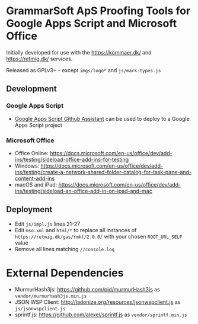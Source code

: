 # GrammarSoft ApS Proofing Tools for Google Apps Script and Microsoft Office

Initially developed for use with the https://kommaer.dk/ and https://retmig.dk/ services.

Released as GPLv3+ - except `imgs/logo*` and `js/mark-types.js`

## Development
### Google Apps Script
* [Google Apps Script Github Assistant](https://chrome.google.com/webstore/detail/google-apps-script-github/lfjcgcmkmjjlieihflfhjopckgpelofo) can be used to deploy to a Google Apps Script project

### Microsoft Office
* Office Online: https://docs.microsoft.com/en-us/office/dev/add-ins/testing/sideload-office-add-ins-for-testing
* Windows: https://docs.microsoft.com/en-us/office/dev/add-ins/testing/create-a-network-shared-folder-catalog-for-task-pane-and-content-add-ins
* macOS and iPad: https://docs.microsoft.com/en-us/office/dev/add-ins/testing/sideload-an-office-add-in-on-ipad-and-mac

## Deployment
* Edit `js/impl.js` lines 21-27
* Edit `mso.xml` and `html/*` to replace all instances of `https://retmig.dk/gas/rmkf/2.0.0/` with your chosen `ROOT_URL_SELF` value
* Remove all lines matching `//console.log`

# External Dependencies
* MurmurHash3js: https://github.com/pid/murmurHash3js as `vendor/murmurhash3js.min.js`
* JSON WSP Client: http://ladonize.org/resources/jsonwspclient.js as `js/jsonwspclient.js`
* sprintf.js: https://github.com/alexei/sprintf.js as `vendor/sprintf.min.js`
